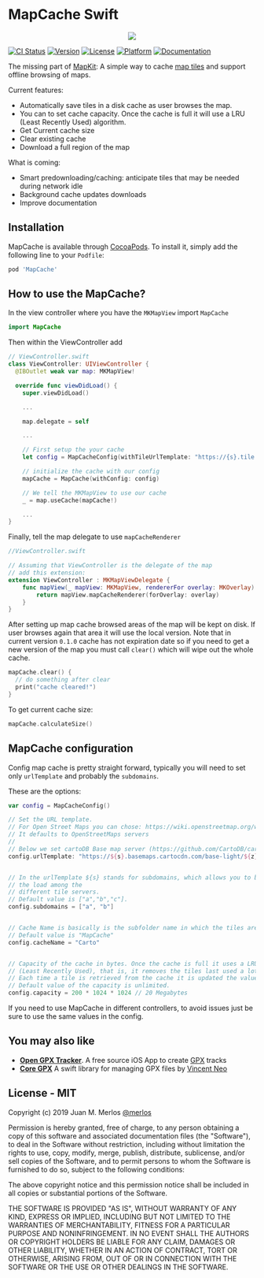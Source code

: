 # MapCache Swift

<p><div style="text-align:center"><img src="https://github.com/merlos/MapCache/raw/master/images/MapCache.png"></div>
</p>

[![CI Status](https://travis-ci.com/merlos/MapCache.svg?branch=master)](https://travis-ci.org/merlos/MapCache)
[![Version](https://img.shields.io/cocoapods/v/MapCache.svg?style=flat)](https://cocoapods.org/pods/MapCache)
[![License](https://img.shields.io/cocoapods/l/MapCache.svg?style=flat)](https://cocoapods.org/pods/MapCache)
[![Platform](https://img.shields.io/cocoapods/p/MapCache.svg?style=flat)](https://cocoapods.org/pods/MapCache)
[![Documentation](https://www.merlos.org/MapCache/badge.svg)](http://merlos.org/MapCache)

The missing part of [MapKit](https://developer.apple.com/documentation/mapkit): A simple way to cache [map tiles](https://en.wikipedia.org/wiki/Tiled_web_map) and support offline browsing of maps.

Current features: 
* Automatically save tiles in a disk cache as user browses the map.
* You can to set cache capacity. Once the cache is full it will use a LRU (Least Recently Used) algorithm.
* Get Current cache size
* Clear existing cache
* Download a full region of the map
 
What is coming:
 * Smart predownloading/caching: anticipate tiles that may be needed during network idle
 * Background cache updates downloads
 * Improve documentation

## Installation
MapCache is available through [CocoaPods](https://cocoapods.org). To install
it, simply add the following line to your `Podfile`:

```ruby
pod 'MapCache'
```

## How to use the MapCache?
In the view controller where you have the `MKMapView` import `MapCache`

```swift
import MapCache
```

Then within the ViewController add

```swift
// ViewController.swift
class ViewController: UIViewController {
  @IBOutlet weak var map: MKMapView!

  override func viewDidLoad() {
    super.viewDidLoad()

    ...

    map.delegate = self

    ...

    // First setup the your cache
    let config = MapCacheConfig(withTileUrlTemplate: "https://{s}.tile.openstreetmap.org/{z}/{x}/{y}.png")

    // initialize the cache with our config
    mapCache = MapCache(withConfig: config)

    // We tell the MKMapView to use our cache
    _ = map.useCache(mapCache!)

    ...
}
```

Finally, tell the map delegate to use `mapCacheRenderer`

```swift
//ViewController.swift

// Assuming that ViewController is the delegate of the map
// add this extension:
extension ViewController : MKMapViewDelegate {
    func mapView(_ mapView: MKMapView, rendererFor overlay: MKOverlay) -> MKOverlayRenderer {
        return mapView.mapCacheRenderer(forOverlay: overlay)
    }
}

```
After setting up map cache browsed areas of the map will be kept on disk. If user browses again that area it will use the local version.
Note that in current version `0.1.0` cache has not expiration date so if you need to get a new version of the map you must call `clear()` which will wipe out the whole cache.

```swift
mapCache.clear() {
  // do something after clear
  print("cache cleared!")
}
```

To get current cache size:

```swift
mapCache.calculateSize()
``` 

## MapCache configuration
Config map cache is pretty straight forward, typically you will need to set only `urlTemplate` and probably the `subdomains`. 

These are the options:

```swift
var config = MapCacheConfig()

// Set the URL template. 
// For Open Street Maps you can chose: https://wiki.openstreetmap.org/wiki/Tile_servers
// It defaults to OpenStreetMaps servers 
//
// Below we set cartoDB Base map server (https://github.com/CartoDB/cartodb/wiki/BaseMaps-available)
config.urlTemplate: "https://${s}.basemaps.cartocdn.com/base-light/${z}/${x}/${y}.png"


// In the urlTemplate ${s} stands for subdomains, which allows you to balance 
// the load among the
// different tile servers.
// Default value is ["a","b","c"].
config.subdomains = ["a", "b"] 


// Cache Name is basically is the subfolder name in which the tiles are store.
// Default value is "MapCache"
config.cacheName = "Carto" 


// Capacity of the cache in bytes. Once the cache is full it uses a LRU algorithm 
// (Least Recently Used), that is, it removes the tiles last used a lot of time ago. 
// Each time a tile is retrieved from the cache it is updated the value of last time used.
// Default value of the capacity is unlimited.
config.capacity = 200 * 1024 * 1024 // 20 Megabytes


```

If you need to use MapCache in different controllers, to avoid issues just be sure to use the same values in the config.


## You may also like

* **[Open GPX Tracker](https://github.com/merlos/iOS-Open-GPX-Tracker)**. A free source iOS App to create [GPX](https://en.wikipedia.org/wiki/GPS_Exchange_Format) tracks
* **[Core GPX](https://github.com/vincentneo/CoreGPX)** A swift library for managing GPX files by [Vincent Neo](https://github.com/vincentneo)

## License - MIT

Copyright (c) 2019 Juan M. Merlos [@merlos](http://twitter.com/merlos)

Permission is hereby granted, free of charge, to any person obtaining a copy
of this software and associated documentation files (the "Software"), to deal
in the Software without restriction, including without limitation the rights
to use, copy, modify, merge, publish, distribute, sublicense, and/or sell
copies of the Software, and to permit persons to whom the Software is
furnished to do so, subject to the following conditions:

The above copyright notice and this permission notice shall be included in
all copies or substantial portions of the Software.

THE SOFTWARE IS PROVIDED "AS IS", WITHOUT WARRANTY OF ANY KIND, EXPRESS OR
IMPLIED, INCLUDING BUT NOT LIMITED TO THE WARRANTIES OF MERCHANTABILITY,
FITNESS FOR A PARTICULAR PURPOSE AND NONINFRINGEMENT. IN NO EVENT SHALL THE
AUTHORS OR COPYRIGHT HOLDERS BE LIABLE FOR ANY CLAIM, DAMAGES OR OTHER
LIABILITY, WHETHER IN AN ACTION OF CONTRACT, TORT OR OTHERWISE, ARISING FROM,
OUT OF OR IN CONNECTION WITH THE SOFTWARE OR THE USE OR OTHER DEALINGS IN
THE SOFTWARE.
